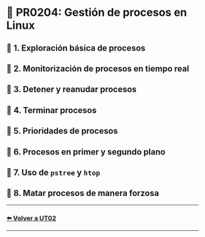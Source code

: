 # 📄 PR0204: Gestión de procesos en Linux

## 📌 1. Exploración básica de procesos


## 📌 2. Monitorización de procesos en tiempo real


## 📌 3. Detener y reanudar procesos


## 📌 4. Terminar procesos


## 📌 5. Prioridades de procesos


## 📌 6. Procesos en primer y segundo plano


## 📌 7. Uso de `pstree` y `htop`


## 📌 8. Matar procesos de manera forzosa


---
### [⬅️ Volver a UT02](../index.md)
---